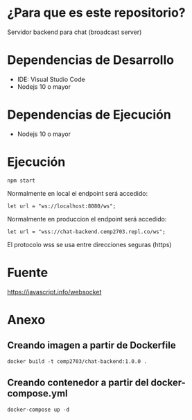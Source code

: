 # ¿Para que es este repositorio?

Servidor backend para chat (broadcast server)

# Dependencias de Desarrollo

* IDE: Visual Studio Code
* Nodejs 10 o mayor

# Dependencias de Ejecución

* Nodejs 10 o mayor

# Ejecución

    npm start

Normalmente en local el endpoint será accedido:

    let url = "ws://localhost:8080/ws";
Normalmente en produccion el endpoint será accedido:

    let url = "wss://chat-backend.cemp2703.repl.co/ws";

El protocolo wss se usa entre direcciones seguras (https)

# Fuente
https://javascript.info/websocket

# Anexo

## Creando imagen a partir de Dockerfile

    docker build -t cemp2703/chat-backend:1.0.0 .

## Creando contenedor a partir del docker-compose.yml

    docker-compose up -d